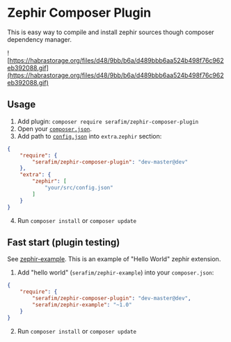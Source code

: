 # Zephir Composer Plugin

This is easy way to compile and install zephir sources though composer dependency manager.

![https://habrastorage.org/files/d48/9bb/b6a/d489bbb6aa524b498f76c962eb392088.gif](https://habrastorage.org/files/d48/9bb/b6a/d489bbb6aa524b498f76c962eb392088.gif)

## Usage

1) Add plugin: `composer require serafim/zephir-composer-plugin`
2) Open your [`composer.json`](https://getcomposer.org/doc/01-basic-usage.md).
3) Add path to [`config.json`](https://docs.zephir-lang.com/en/latest/config.html) into `extra`.`zephir` section:
```json
{
    "require": {
        "serafim/zephir-composer-plugin": "dev-master@dev"    
    },
    "extra": {
        "zephir": [
            "your/src/config.json"            
        ]
    }
}
```
4) Run `composer install` or `composer update`

## Fast start (plugin testing)

See [zephir-example](https://github.com/SerafimArts/zephir-example). 
This is an example of "Hello World" zephir extension.

1) Add "hello world" (`serafim/zephir-example`) into your `composer.json`:
```json
{
    "require": {
        "serafim/zephir-composer-plugin": "dev-master@dev",
        "serafim/zephir-example": "~1.0"
    }
}
```
2) Run `composer install` or `composer update`